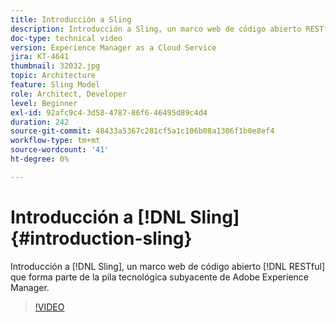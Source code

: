 ```yaml
---
title: Introducción a Sling
description: Introducción a Sling, un marco web de código abierto RESTful que forma parte del conjunto de tecnología subyacente de Adobe Experience Manager.
doc-type: technical video
version: Experience Manager as a Cloud Service
jira: KT-4641
thumbnail: 32032.jpg
topic: Architecture
feature: Sling Model
role: Architect, Developer
level: Beginner
exl-id: 92afc9c4-3d58-4787-86f6-46495d89c4d4
duration: 242
source-git-commit: 48433a5367c281cf5a1c106b08a1306f1b0e8ef4
workflow-type: tm+mt
source-wordcount: '41'
ht-degree: 0%

---
```


# Introducción a [!DNL Sling] {#introduction-sling}

Introducción a [!DNL Sling], un marco web de código abierto [!DNL RESTful] que forma parte de la pila tecnológica subyacente de Adobe Experience Manager.

>[!VIDEO](https://video.tv.adobe.com/v/32032?quality=12&learn=on)
